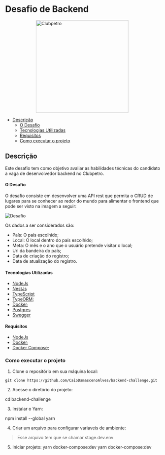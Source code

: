 # Desafio de Backend

<img src="./img/logo-clubpetro.png" style="margin-left: 100px"
     alt="Clubpetro" width="300">

- [Descrição](#descrição)
  - [O Desafio](#o-desafio)
  - [Tecnologias Utilizadas](#tecnologias-utilizadas)
  - [Requisitos](#requisitos)
  - [Como executar o projeto](#como-executar-o-projeto)

## Descrição

Este desafio tem como objetivo avaliar as habilidades técnicas do candidato a vaga de desenvolvedor backend no Clubpetro.

#### O Desafio

O desafio consiste em desenvolver uma API rest que permita o CRUD de lugares para se conhecer ao redor do mundo para alimentar o frontend que pode ser visto na imagem a seguir:

<img src="./img/challenge.png" alt="Desafio" >

Os dados a ser considerados são:

- País: O país escolhido;
- Local: O local dentro do país escolhido;
- Meta: O mês e o ano que o usuário pretende visitar o local;
- Url da bandeira do país;
- Data de criação do registro;
- Data de atualização do registro.

#### Tecnologias Utilizadas

- [NodeJs](https://nodejs.org/en)
- [NestJs](https://nestjs.com/)
- [TypeScript](https://www.typescriptlang.org/)
- [TypeORM](https://typeorm.io/#/);
- [Docker](https://docs.docker.com/compose/);
- [Postgres](https://www.postgresql.org/)
- [Swegger](https://swagger.io/)

#### Requisitos
- [NodeJs](https://nodejs.org/en)
- [Docker](https://docs.docker.com/);
- [Docker Compose](https://docs.docker.com/compose/);

### Como executar o projeto
1. Clone o repositório em sua máquina local:
  ```
  git clone https://github.com/CaioDamascenoAlves/backend-challenge.git
  ```
2. Acesse o diretório do projeto:
  
  cd backend-challenge
  
3. Instalar o Yarn:
  
  npm install --global yarn

4. Criar um arquivo para configurar variaveis de ambiente:
  > Esse arquivo tem que se chamar stage.dev.env
  
  
  
5. Iniciar projeto:
  yarn docker-compose:dev
  yarn docker-compose:dev

